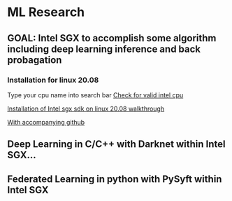 # ML Research

## GOAL: Intel SGX to accomplish some algorithm including deep learning inference and back probagation

### Installation for linux 20.08
Type your cpu name into search bar
[Check for valid intel cpu](https://ark.intel.com/content/www/us/en/ark/products/186604/intel-core-i79700k-processor-12m-cache-up-to-4-90-ghz.html)

[Installation of Intel sgx sdk on linux 20.08 walkthrough](https://www.youtube.com/watch?v=X0YzzT4uAY4)

[With accompanying github](https://github.com/intel/linux-sgx)

## Deep Learning in C/C++ with Darknet within Intel SGX...


## Federated Learning in python with PySyft within Intel SGX
